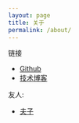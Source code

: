 ```yaml
---
layout: page
title: 关于
permalink: /about/
---
```

链接

* [Github](https://github.com/hangyan)
* [技术博客](https://yanhang.me/)

友人:

* [夫子](http://blog.fuzhii.com/)

